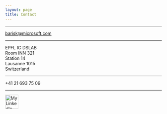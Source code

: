 ```yaml
---
layout: page
title: Contact
---
```



<hr>

barisk@microsoft.com

<hr>

EPFL IC DSLAB
<br>
Room INN 321
<br>
Station 14
<br>
Lausanne 1015
<br>
Switzerland

<hr>

+41 21 693 75 09

<hr>

<p>
<a href="https://www.linkedin.com/pub/baris-kasikci/10/76a/761">
<img src="{{ site.baseurl }}public/linkedin-logo.jpg" alt="My LinkedIn profile" width="42" height="45" border="0">
</a>
</p>